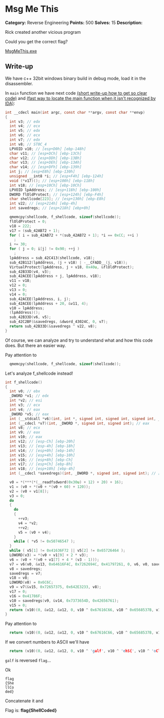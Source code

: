 # Msg Me This

**Category:** Reverse Engineering
**Points:** 500
**Solves:** 15
**Description:**

Rick created another vicious program

Could you get the correct flag?

[MsgMeThis.exe](MsgMeThis.exe)

## Write-up

We have c++ 32bit windows binary build in debug mode, load it in the disassembler.

In `main` function we have next code [(short write-up how to get so clear code)](https://github.com/KosBeg/ctf-writeups/issues/1#issuecomment-446560726) and [(fast way to locate the main function when it isn't recognized by IDA)](https://github.com/KosBeg/ctf-writeups/issues/1#issuecomment-446636801):
```C
int __cdecl main(int argc, const char **argv, const char **envp)
{
  int v3; // edx
  int v4; // ecx
  int v5; // edx
  int v6; // ecx
  int v7; // edx
  int v8; // ST0C_4
  LPVOID v10; // [esp+D0h] [ebp-148h]
  char v11; // [esp+DCh] [ebp-13Ch]
  char v12; // [esp+DDh] [ebp-13Bh]
  char v13; // [esp+DEh] [ebp-13Ah]
  char v14; // [esp+DFh] [ebp-139h]
  int j; // [esp+E8h] [ebp-130h]
  unsigned __int8 *i; // [esp+F4h] [ebp-124h]
  void (*v17)(); // [esp+100h] [ebp-118h]
  int v18; // [esp+10Ch] [ebp-10Ch]
  LPVOID lpAddress; // [esp+118h] [ebp-100h]
  DWORD flOldProtect; // [esp+124h] [ebp-F4h]
  char shellcode[223]; // [esp+130h] [ebp-E8h]
  int v22; // [esp+214h] [ebp-4h]
  int savedregs; // [esp+218h] [ebp+0h]

  qmemcpy(shellcode, f_shellcode, sizeof(shellcode));
  flOldProtect = 0;
  v18 = 222;
  v17 = (sub_42AB72 + 1);
  for ( i = sub_42AB72 + *(sub_42AB72 + 1); *i == 0xCC; ++i )
    ;
  i += 30;
  for ( j = 0; i[j] != 0x90; ++j )
    ;
  lpAddress = sub_42C413(shellcode, v18);
  sub_42B112(lpAddress, (j + v18) | -__CFADD__(j, v18));
  VirtualProtect(lpAddress, j + v18, 0x40u, &flOldProtect);
  sub_42B33D(v4, v3);
  sub_42ACEE(lpAddress + j, lpAddress, v18);
  v11 = v18;
  v12 = 0;
  v13 = 0;
  v14 = 0;
  sub_42ACEE(lpAddress, i, j);
  sub_42ACEE(lpAddress + 20, &v11, 4);
  v10 = lpAddress;
  (lpAddress)();
  sub_42B33D(v6, v5);
  sub_42C2BF(&savedregs, &dword_43024C, 0, v7);
  return sub_42B33D(&savedregs ^ v22, v8);
}
```

Of course, we can analyze and try to understand what and how this code does. But there an easier way.

Pay attention to
```C
  qmemcpy(shellcode, f_shellcode, sizeof(shellcode));
```

Let's analyze f_shellcode instead!

```C
int f_shellcode()
{
  int v0; // ebx
  _DWORD *v1; // edx
  int *v2; // esi
  int v3; // ecx
  int v4; // eax
  _DWORD *v5; // eax
  int (__stdcall *v6)(int, int *, signed int, signed int, signed int, _DWORD, _DWORD, int, int (__cdecl *)(_DWORD, _DWORD, _DWORD, _DWORD)); // edx
  int (__cdecl *v7)(int, _DWORD *, signed int, signed int); // eax
  int v8; // ecx
  int v9; // eax
  int v10; // eax
  int v12; // [esp-Ch] [ebp-20h]
  int v13; // [esp-4h] [ebp-18h]
  int v14; // [esp+0h] [ebp-14h]
  int v15; // [esp+4h] [ebp-10h]
  int v16; // [esp+8h] [ebp-Ch]
  int v17; // [esp+Ch] [ebp-8h]
  int v18; // [esp+10h] [ebp-4h]
  int (__cdecl *savedregs)(int, _DWORD *, signed int, signed int); // [esp+14h] [ebp+0h]

  v0 = *(***(*(__readfsdword(0x30u) + 12) + 20) + 16);
  v1 = (v0 + *(v0 + *(v0 + 60) + 120));
  v2 = (v0 + v1[8]);
  v3 = 0;
  do
  {
    do
    {
      ++v3;
      v4 = *v2;
      ++v2;
      v5 = (v0 + v4);
    }
    while ( *v5 != 0x50746547 );
  }
  while ( v5[1] != 0x41636F72 || v5[2] != 0x65726464 );
  LOWORD(v3) = *(v0 + v1[9] + 2 * v3);
  v6 = (v0 + *(v0 + v1[7] + 4 * (v3 - 1)));
  v7 = v6(v0, &v13, 0x64616F4C, 0x7262694C, 0x41797261, 0, v6, v0, savedregs);
  v8 = savedregs;
  savedregs = v7;
  v18 = v8;
  LOWORD(v8) = 0x6C6C;
  v9 = v7(&v15, 0x72657375, 0x642E3233, v8);
  v17 = 0;
  v16 = 0x41786F;
  v10 = savedregs(v9, &v14, 0x7373654D, 0x42656761);
  v15 = 0;
  return (v10)(0, &v12, &v12, 0, v10 ^ 0x67616C66, v10 ^ 0x6568537B, v10 ^ 0x6F436C6C, v10 ^ 0x7D646564);
}
```

Pay attention to

```C
  return (v10)(0, &v12, &v12, 0, v10 ^ 0x67616C66, v10 ^ 0x6568537B, v10 ^ 0x6F436C6C, v10 ^ 0x7D646564);
```

If we convert numbers to ASCII we'll have

```C
  return (v10)(0, &v12, &v12, 0, v10 ^ 'galf', v10 ^ 'ehS{', v10 ^ 'oCll', v10 ^ '}ded');
```

`galf` is reversed `flag`...

Ok
```
flag
{She
llCo
ded}
```

Concatenate it and

Flag is: **flag{ShellCoded}**
